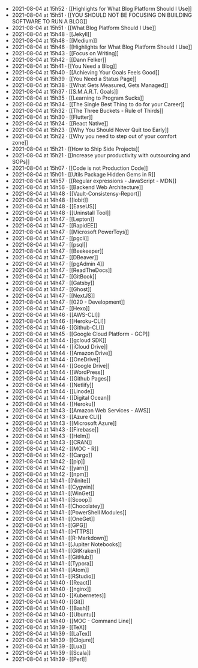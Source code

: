 - 2021-08-04 at 15h52 · [[Highlights for What Blog Platform Should I Use]]
- 2021-08-04 at 15h51 · [[YOU SHOULD NOT BE FOCUSING ON BUILDING SOFTWARE TO RUN A BLOG]]
- 2021-08-04 at 15h51 · [[What Blog Platform Should I Use]]
- 2021-08-04 at 15h48 · [[Jekyll]]
- 2021-08-04 at 15h48 · [[Medium]]
- 2021-08-04 at 15h46 · [[Highlights for What Blog Platform Should I Use]]
- 2021-08-04 at 15h43 · [[Focus on Writing]]
- 2021-08-04 at 15h42 · [[Dann Felker]]
- 2021-08-04 at 15h41 · [[You Need a Blog]]
- 2021-08-04 at 15h40 · [[Achieving Your Goals Feels Good]]
- 2021-08-04 at 15h39 · [[You Need a Status Page]]
- 2021-08-04 at 15h38 · [[What Gets Measured, Gets Managed]]
- 2021-08-04 at 15h37 · [[S.M.A.R.T. Goals]]
- 2021-08-04 at 15h35 · [[Learning to Program Sucks]]
- 2021-08-04 at 15h34 · [[The Single Best Thing to do for your Career]]
- 2021-08-04 at 15h32 · [[The Three Buckets - Rule of Thirds]]
- 2021-08-04 at 15h30 · [[Flutter]]
- 2021-08-04 at 15h24 · [[React Native]]
- 2021-08-04 at 15h23 · [[Why You Should Never Quit too Early]]
- 2021-08-04 at 15h22 · [[Why you need to step out of your comfort zone]]
- 2021-08-04 at 15h21 · [[How to Ship Side Projects]]
- 2021-08-04 at 15h21 · [[Increase your productivity with outsourcing and SOPs]]
- 2021-08-04 at 15h07 · [[Code is not Production Code]]
- 2021-08-04 at 15h01 · [[Utils Package Hidden Gems in R]]
- 2021-08-04 at 14h57 · [[Regular expressions - JavaScript - MDN]]
- 2021-08-04 at 14h56 · [[Backend Web Architecture]]
- 2021-08-04 at 14h48 · [[Vault-Consistensy-Report]]
- 2021-08-04 at 14h48 · [[Iobit]]
- 2021-08-04 at 14h48 · [[EaseUS]]
- 2021-08-04 at 14h48 · [[Uninstall Tool]]
- 2021-08-04 at 14h47 · [[Lepton]]
- 2021-08-04 at 14h47 · [[RapidEE]]
- 2021-08-04 at 14h47 · [[Microsoft PowerToys]]
- 2021-08-04 at 14h47 · [[pgcli]]
- 2021-08-04 at 14h47 · [[psql]]
- 2021-08-04 at 14h47 · [[Beekeeper]]
- 2021-08-04 at 14h47 · [[DBeaver]]
- 2021-08-04 at 14h47 · [[pgAdmin 4]]
- 2021-08-04 at 14h47 · [[ReadTheDocs]]
- 2021-08-04 at 14h47 · [[GitBook]]
- 2021-08-04 at 14h47 · [[Gatsby]]
- 2021-08-04 at 14h47 · [[Ghost]]
- 2021-08-04 at 14h47 · [[NextJS]]
- 2021-08-04 at 14h47 · [[020 - Development]]
- 2021-08-04 at 14h47 · [[Hexo]]
- 2021-08-04 at 14h46 · [[AWS-CLI]]
- 2021-08-04 at 14h46 · [[Heroku-CLI]]
- 2021-08-04 at 14h46 · [[Github-CLI]]
- 2021-08-04 at 14h45 · [[Google Cloud Platform - GCP]]
- 2021-08-04 at 14h44 · [[gcloud SDK]]
- 2021-08-04 at 14h44 · [[iCloud Drive]]
- 2021-08-04 at 14h44 · [[Amazon Drive]]
- 2021-08-04 at 14h44 · [[OneDrive]]
- 2021-08-04 at 14h44 · [[Google Drive]]
- 2021-08-04 at 14h44 · [[WordPress]]
- 2021-08-04 at 14h44 · [[Github Pages]]
- 2021-08-04 at 14h44 · [[Netlify]]
- 2021-08-04 at 14h44 · [[Linode]]
- 2021-08-04 at 14h44 · [[Digital Ocean]]
- 2021-08-04 at 14h44 · [[Heroku]]
- 2021-08-04 at 14h43 · [[Amazon Web Services - AWS]]
- 2021-08-04 at 14h43 · [[Azure CLI]]
- 2021-08-04 at 14h43 · [[Microsoft Azure]]
- 2021-08-04 at 14h43 · [[Firebase]]
- 2021-08-04 at 14h43 · [[Helm]]
- 2021-08-04 at 14h43 · [[CRAN]]
- 2021-08-04 at 14h42 · [[MOC - R]]
- 2021-08-04 at 14h42 · [[Cargo]]
- 2021-08-04 at 14h42 · [[pip]]
- 2021-08-04 at 14h42 · [[yarn]]
- 2021-08-04 at 14h42 · [[npm]]
- 2021-08-04 at 14h41 · [[Ninite]]
- 2021-08-04 at 14h41 · [[Cygwin]]
- 2021-08-04 at 14h41 · [[WinGet]]
- 2021-08-04 at 14h41 · [[Scoop]]
- 2021-08-04 at 14h41 · [[Chocolatey]]
- 2021-08-04 at 14h41 · [[PowerShell Modules]]
- 2021-08-04 at 14h41 · [[OneGet]]
- 2021-08-04 at 14h41 · [[GPG]]
- 2021-08-04 at 14h41 · [[HTTPS]]
- 2021-08-04 at 14h41 · [[R-Markdown]]
- 2021-08-04 at 14h41 · [[Jupiter Notebooks]]
- 2021-08-04 at 14h41 · [[GitKraken]]
- 2021-08-04 at 14h41 · [[GitHub]]
- 2021-08-04 at 14h41 · [[Typora]]
- 2021-08-04 at 14h41 · [[Atom]]
- 2021-08-04 at 14h41 · [[RStudio]]
- 2021-08-04 at 14h40 · [[React]]
- 2021-08-04 at 14h40 · [[nginx]]
- 2021-08-04 at 14h40 · [[Kubernetes]]
- 2021-08-04 at 14h40 · [[Git]]
- 2021-08-04 at 14h40 · [[Bash]]
- 2021-08-04 at 14h40 · [[Ubuntu]]
- 2021-08-04 at 14h40 · [[MOC - Command Line]]
- 2021-08-04 at 14h39 · [[TeX]]
- 2021-08-04 at 14h39 · [[LaTex]]
- 2021-08-04 at 14h39 · [[Clojure]]
- 2021-08-04 at 14h39 · [[Lua]]
- 2021-08-04 at 14h39 · [[Scala]]
- 2021-08-04 at 14h39 · [[Perl]]
